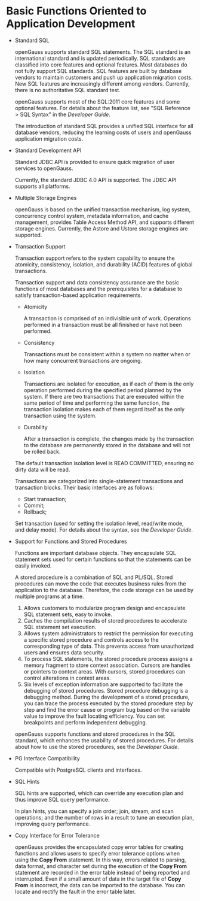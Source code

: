 # Basic Functions Oriented to Application Development<a name="EN-US_CONCEPT_0289895597"></a>

-   Standard SQL

    openGauss supports standard SQL statements. The SQL standard is an international standard and is updated periodically. SQL standards are classified into core features and optional features. Most databases do not fully support SQL standards. SQL features are built by database vendors to maintain customers and push up application migration costs. New SQL features are increasingly different among vendors. Currently, there is no authoritative SQL standard test.

    openGauss supports most of the SQL:2011 core features and some optional features. For details about the feature list, see "SQL Reference \> SQL Syntax" in the  _Developer Guide_.

    The introduction of standard SQL provides a unified SQL interface for all database vendors, reducing the learning costs of users and openGauss application migration costs.

-   Standard Development API

    Standard JDBC API is provided to ensure quick migration of user services to openGauss.

    Currently, the standard JDBC 4.0 API is supported. The JDBC API supports all platforms.

-   Multiple Storage Engines

    openGauss is based on the unified transaction mechanism, log system, concurrency control system, metadata information, and cache management, provides Table Access Method API, and supports different storage engines. Currently, the Astore and Ustore storage engines are supported.

-   Transaction Support

    Transaction support refers to the system capability to ensure the atomicity, consistency, isolation, and durability \(ACID\) features of global transactions.

    Transaction support and data consistency assurance are the basic functions of most databases and the prerequisites for a database to satisfy transaction-based application requirements.

    -   Atomicity

        A transaction is comprised of an indivisible unit of work. Operations performed in a transaction must be all finished or have not been performed.

    -   Consistency

        Transactions must be consistent within a system no matter when or how many concurrent transactions are ongoing.

    -   Isolation

        Transactions are isolated for execution, as if each of them is the only operation performed during the specified period planned by the system. If there are two transactions that are executed within the same period of time and performing the same function, the transaction isolation makes each of them regard itself as the only transaction using the system.

    -   Durability

        After a transaction is complete, the changes made by the transaction to the database are permanently stored in the database and will not be rolled back.

    The default transaction isolation level is READ COMMITTED, ensuring no dirty data will be read.

    Transactions are categorized into single-statement transactions and transaction blocks. Their basic interfaces are as follows:

    -   Start transaction;
    -   Commit;
    -   Rollback;

    Set transaction \(used for setting the isolation level, read/write mode, and delay mode\). For details about the syntax, see the  _Developer Guide_.

-   Support for Functions and Stored Procedures

    Functions are important database objects. They encapsulate SQL statement sets used for certain functions so that the statements can be easily invoked.

    A stored procedure is a combination of SQL and PL/SQL. Stored procedures can move the code that executes business rules from the application to the database. Therefore, the code storage can be used by multiple programs at a time.

    1.  Allows customers to modularize program design and encapsulate SQL statement sets, easy to invoke.
    2.  Caches the compilation results of stored procedures to accelerate SQL statement set execution.
    3.  Allows system administrators to restrict the permission for executing a specific stored procedure and controls access to the corresponding type of data. This prevents access from unauthorized users and ensures data security.
    4.  To process SQL statements, the stored procedure process assigns a memory fragment to store context association. Cursors are handles or pointers to context areas. With cursors, stored procedures can control alterations in context areas.
    5.  Six levels of exception information are supported to facilitate the debugging of stored procedures. Stored procedure debugging is a debugging method. During the development of a stored procedure, you can trace the process executed by the stored procedure step by step and find the error cause or program bug based on the variable value to improve the fault locating efficiency. You can set breakpoints and perform independent debugging.

    openGauss supports functions and stored procedures in the SQL standard, which enhances the usability of stored procedures. For details about how to use the stored procedures, see the  _Developer Guide_.

-   PG Interface Compatibility

    Compatible with PostgreSQL clients and interfaces.

-   SQL Hints

    SQL hints are supported, which can override any execution plan and thus improve SQL query performance.

    In plan hints, you can specify a join order; join, stream, and scan operations; and the number of rows in a result to tune an execution plan, improving query performance.

-   Copy Interface for Error Tolerance

    openGauss provides the encapsulated copy error tables for creating functions and allows users to specify error tolerance options when using the  **Copy From**  statement. In this way, errors related to parsing, data format, and character set during the execution of the  **Copy From**  statement are recorded in the error table instead of being reported and interrupted. Even if a small amount of data in the target file of  **Copy From**  is incorrect, the data can be imported to the database. You can locate and rectify the fault in the error table later.



